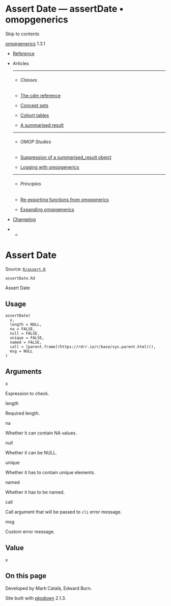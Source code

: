 # Assert Date — assertDate • omopgenerics

Skip to contents

[omopgenerics](../index.html) 1.3.1

  * [Reference](../reference/index.html)
  * Articles
    * * * *

    * ###### Classes

    * [The cdm reference](../articles/cdm_reference.html)
    * [Concept sets](../articles/codelists.html)
    * [Cohort tables](../articles/cohorts.html)
    * [A summarised result](../articles/summarised_result.html)
    * * * *

    * ###### OMOP Studies

    * [Suppression of a summarised_result obejct](../articles/suppression.html)
    * [Logging with omopgenerics](../articles/logging.html)
    * * * *

    * ###### Principles

    * [Re-exporting functions from omopgnerics](../articles/reexport.html)
    * [Expanding omopgenerics](../articles/expanding_omopgenerics.html)
  * [Changelog](../news/index.html)


  *   * [](https://github.com/darwin-eu/omopgenerics/)



# Assert Date

Source: [`R/assert.R`](https://github.com/darwin-eu/omopgenerics/blob/v1.3.1/R/assert.R)

`assertDate.Rd`

Assert Date

## Usage
    
    
    assertDate(
      x,
      length = NULL,
      na = FALSE,
      null = FALSE,
      unique = FALSE,
      named = FALSE,
      call = [parent.frame](https://rdrr.io/r/base/sys.parent.html)(),
      msg = NULL
    )

## Arguments

x
    

Expression to check.

length
    

Required length.

na
    

Whether it can contain NA values.

null
    

Whether it can be NULL.

unique
    

Whether it has to contain unique elements.

named
    

Whether it has to be named.

call
    

Call argument that will be passed to `cli` error message.

msg
    

Custom error message.

## Value

x

## On this page

Developed by Martí Català, Edward Burn.

Site built with [pkgdown](https://pkgdown.r-lib.org/) 2.1.3.
